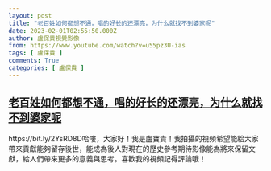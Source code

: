 ```yaml
---
layout: post
title: "老百姓如何都想不通，唱的好长的还漂亮，为什么就找不到婆家呢"
date: 2023-02-01T02:55:50.000Z
author: 盧保貴視覺影像
from: https://www.youtube.com/watch?v=u55pz3U-ias
tags: [ 盧保貴 ]
comments: True
categories: [ 盧保貴 ]
---
```

<!--1675220150000-->
[老百姓如何都想不通，唱的好长的还漂亮，为什么就找不到婆家呢](https://www.youtube.com/watch?v=u55pz3U-ias)
------

<div>
https://bit.ly/2YsRD8D哈嘍，大家好！我是盧寶貴！我拍攝的視頻希望能給大家帶來貢獻能夠留存後世，能成為後人對現在的歷史參考期待影像能為將來保留文獻，給人們帶來更多的意義與思考。喜歡我的視頻記得評論哦！
</div>
